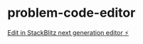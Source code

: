 # problem-code-editor

[Edit in StackBlitz next generation editor ⚡️](https://stackblitz.com/~/github.com/mangalapudisivaprasanth/problem-code-editor)